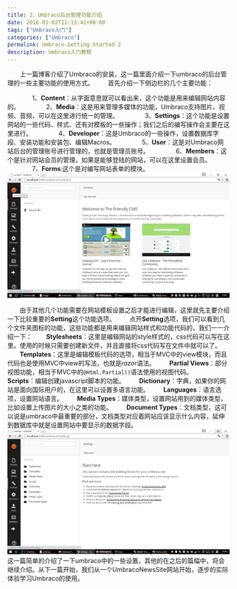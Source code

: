 ```yaml
---
title: 2、Umbraco后台管理功能介绍
date: 2016-01-02T11:13:41+08:00
tags: ["Umbraco入门"]
categories: ["Umbraco"]
permalink: Umbraco-Getting-Started-2
description: Umbraco入门教程
---
```

　　上一篇博客介绍了Umbraco的安装，这一篇里面介绍一下umbraco的后台管理的一些主要功能的使用方式。
　　首先介绍一下侧边栏的几个主要功能：
<!--more-->
　　　　1、**Content**：从字面意思就可以看出来，这个功能是用来编辑网站内容的。
　　　　2、**Media**：这是用来管理多媒体的功能，Umbraco支持图片、视频、音频，可以在这里进行统一的管理。
　　　　3、**Settings**：这个功能是设置网站的一些代码、样式、还有对模板的一些操作；我们之后的编写操作会主要在这里进行。
　　　　4、**Developer**：这是Umbraco的一些操作，设置数据库字段、安装功能和安装包、编辑Macros。
　　　　5、**User**：这是对Umbraco网站后台的管理账号进行管理的，也就是管理员账号。
　　　　6、**Members**：这个是针对网站会员的管理，如果是能够登陆的网站，可以在这里设置会员。
　　　　7、**Forms**:这个是对编写网站表单的模块。
![](/image/umbraco/backoffice1.png)

　　由于其他几个功能需要在网站模板设置之后才能进行编辑，这里就先主要介绍一下比较重要的**Setting**这个功能选项。
　　点开**Setting**选项，我们可以看到几个文件夹图标的功能，这些功能都是用来编辑网站样式和功能代码的，我们一一介绍一下：
　　**Stylesheets**：这里是编辑网站的style样式的，css代码可以写在这里。使用的时候只需要创建新文件，并且直接将css代码写在文件中就可以了。
　　**Templates**：这里是编辑模板代码的选项，相当于MVC中的view模块，而且代码也是使用MVC中view的写法，也就是*razor*语法。
　　**Partial Views**：部分视图功能，相当于MVC中的`@Html.Partial()`语法使用的视图代码。
　　**Scripts**：编辑创建javascript脚本的功能。
　　**Dictionary**：字典，如果你的网站是面向国际用户的，在这里可以设置多语言功能。
　　**Languages**：语言选项，设置网站语言。
　　**Media Types**：媒体类型，设置网站用到的媒体类型，比如设置上传图片的大小之类的功能。
　　**Document Types**：文档类型，这可以说是umbraco中最重要的部分，文档类型对应着网站应该显示什么内容，延伸到数据库中就是设置网站中要显示的数据字段。
    ![](/image/umbraco/backoffice3.png)
　　
　　这一篇简单的介绍了一下umbraco中的一些设置，其他的在之后的篇幅中，将会继续介绍。从下一篇开始，我们从一个UmbracoNewsSite网站开始，逐步的实际体验学习Umbraco的使用。
　　
